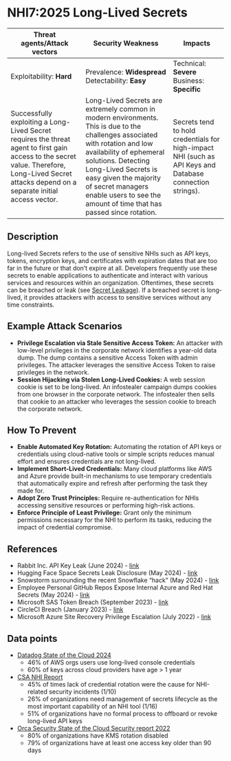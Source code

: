 # NHI7:2025 Long-Lived Secrets

| Threat agents/Attack vectors                                                                                                                                                                     | Security Weakness                                                                                                                                                    | Impacts                                                                                                                                                             |
|--------------------------------------------------------------------------------------------------------------------------------------------------------------------------------------------------|----------------------------------------------------------------------------------------------------------------------------------------------------------------------|---------------------------------------------------------------------------------------------------------------------------------------------------------------------|
| Exploitability: **Hard**                                                                                                                                                                        | Prevalence: **Widespread**<br>Detectability: **Easy**                                                                                                               | Technical: **Severe**<br>Business: **Specific**                                                                                                                    |
| Successfully exploiting a Long-Lived Secret requires the threat agent to first gain access to the secret value. Therefore, Long-Lived Secret attacks depend on a separate initial access vector. | Long-Lived Secrets are extremely common in modern environments. This is due to the challenges associated with rotation and low availability of ephemeral solutions. Detecting Long-Lived Secrets is easy given the majority of secret managers enable users to see the amount of time that has passed since rotation. | Secrets tend to hold credentials for high-impact NHI (such as API Keys and Database connection strings).|


## Description

Long-lived Secrets refers to the use of sensitive NHIs such as API keys, tokens, encryption keys, and certificates with expiration dates that are too far in the future or that don’t expire at all. Developers frequently use these secrets to enable applications to authenticate and interact with various services and resources within an organization. Oftentimes, these secrets can be breached or leak (see [Secret Leakage](https://owasp.org/www-project-non-human-identities-top-10/2025/2-secret-leakage/)). If a breached secret is long-lived, it provides attackers with access to sensitive services without any time constraints.

## Example Attack Scenarios

* **Privilege Escalation via Stale Sensitive Access Token:** An attacker with low-level privileges in the corporate network identifies a year-old data dump. The dump contains a sensitive Access Token with admin privileges. The attacker leverages the sensitive Access Token to raise privileges in the network.
* **Session Hijacking via Stolen Long-Lived Cookies:** A web session cookie is set to be long-lived. An infostealer campaign dumps cookies from one browser in the corporate network. The infostealer then sells that cookie to an attacker who leverages the session cookie to breach the corporate network.

## How To Prevent

* **Enable Automated Key Rotation:** Automating the rotation of API keys or credentials using cloud-native tools or simple scripts reduces manual effort and ensures credentials are not long-lived.
* **Implement Short-Lived Credentials:** Many cloud platforms like AWS and Azure provide built-in mechanisms to use temporary credentials that automatically expire and refresh after performing the task they made for. 
* **Adopt Zero Trust Principles:** Require re-authentication for NHIs accessing sensitive resources or performing high-risk actions.
* **Enforce Principle of Least Privilege:** Grant only the minimum permissions necessary for the NHI to perform its tasks, reducing the impact of credential compromise.

## References
* Rabbit Inc. API Key Leak (June 2024) - [link](https://www.doppler.com/blog/updated-data-breaches-caused-by-leaks-in-2024)
* Hugging Face Space Secrets Leak Disclosure (May 2024) - [link](https://huggingface.co/blog/space-secrets-disclosure)
* Snowstorm surrounding the recent Snowflake “hack” (May 2024) - [link](https://medium.com/@ronilichtman/snowstorm-surrounding-the-recent-snowflake-hack-ab7e51e0c5be)
* Employee Personal GitHub Repos Expose Internal Azure and Red Hat Secrets (May 2024) - [link](https://www.aquasec.com/blog/github-repos-expose-azure-and-red-hat-secrets/)
* Microsoft SAS Token Breach (September 2023) - [link](https://www.wiz.io/blog/38-terabytes-of-private-data-accidentally-exposed-by-microsoft-ai-researchers)
* CircleCI Breach (January 2023) - [link](https://circleci.com/blog/jan-4-2023-incident-report/)
* Microsoft Azure Site Recovery Privilege Escalation (July 2022) - [link](https://www.tenable.com/security/research/tra-2022-26)


## Data points
* [Datadog State of the Cloud 2024](https://www.datadoghq.com/state-of-cloud-security/)
  * 46% of AWS orgs users use long-lived console credentials
  * 60% of keys across cloud providers have age > 1 year
* [CSA NHI Report](https://s3.amazonaws.com/content-production.cloudsecurityalliance/22j8ue25fxvafdnirpgoqtdv7l1u?response-content-disposition=inline%3B%20filename%3D%22The%20State%20of%20Non-Human%20Identity%20Security%2020240917.pdf%22%3B%20filename%2A%3DUTF-8%27%27The%2520State%2520of%2520Non-Human%2520Identity%2520Security%252020240917.pdf&response-content-type=application%2Fpdf&X-Amz-Algorithm=AWS4-HMAC-SHA256&X-Amz-Credential=AKIAS6XDIRHKHO4F5SU4%2F20241211%2Fus-east-1%2Fs3%2Faws4_request&X-Amz-Date=20241211T163927Z&X-Amz-Expires=300&X-Amz-SignedHeaders=host&X-Amz-Signature=394370ac74a7a3f24385341bdee52ca01958c4859595f1f9969ffefdaa6d6f2f) 
  * 45% of times lack of credential rotation were the cause for NHI-related security incidents (1/10)
  * 26% of organizations need management of secrets lifecycle as the most important capability of an NHI tool (1/16)
  * 51% of organizations have no formal process to offboard or revoke long-lived API keys
* [Orca Security State of the Cloud Security report 2022](https://orca.security/wp-content/uploads/2022/09/2022-State-of-Public-Cloud-Security-Report.pdf)
  * 80% of organizations have KMS rotation disabled
  * 79% of organizations have at least one access key older than 90 days
